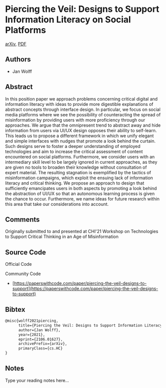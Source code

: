 
# Piercing the Veil: Designs to Support Information Literacy on Social Platforms

[arXiv](https://arxiv.org/abs/2106.01627), [PDF](https://arxiv.org/pdf/2106.01627.pdf)

## Authors

- Jan Wolff

## Abstract

In this position paper we approach problems concerning critical digital and information literacy with ideas to provide more digestible explanations of abstract concepts through interface design. In particular, we focus on social media platforms where we see the possibility of counteracting the spread of misinformation by providing users with more proficiency through our approaches. We argue that the omnipresent trend to abstract away and hide information from users via UI/UX design opposes their ability to self-learn. This leads us to propose a different framework in which we unify elegant and simple interfaces with nudges that promote a look behind the curtain. Such designs serve to foster a deeper understanding of employed technologies and aim to increase the critical assessment of content encountered on social platforms. Furthermore, we consider users with an intermediary skill level to be largely ignored in current approaches, as they are given no tools to broaden their knowledge without consultation of expert material. The resulting stagnation is exemplified by the tactics of misinformation campaigns, which exploit the ensuing lack of information literacy and critical thinking. We propose an approach to design that sufficiently emancipates users in both aspects by promoting a look behind the abstraction of UI/UX so that an autonomous learning process is given the chance to occur. Furthermore, we name ideas for future research within this area that take our considerations into account.

## Comments

Originally submitted to and presented at CHI'21 Workshop on Technologies to Support Critical Thinking in an Age of Misinformation

## Source Code

Official Code



Community Code

- [https://paperswithcode.com/paper/piercing-the-veil-designs-to-support](https://paperswithcode.com/paper/piercing-the-veil-designs-to-support)

## Bibtex

```tex
@misc{wolff2021piercing,
      title={Piercing the Veil: Designs to Support Information Literacy on Social Platforms}, 
      author={Jan Wolff},
      year={2021},
      eprint={2106.01627},
      archivePrefix={arXiv},
      primaryClass={cs.HC}
}
```

## Notes

Type your reading notes here...

